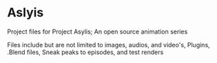 # Aslyis
Project files for Project Asylis; An open source animation series

Files include but are not limited to images, audios, and video's, Plugins, .Blend files, Sneak peaks to episodes, and test renders
